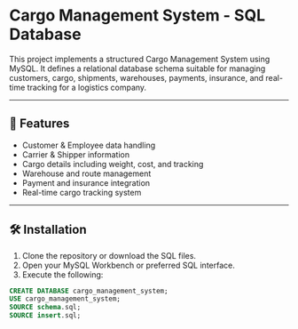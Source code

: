 # Cargo Management System - SQL Database

This project implements a structured Cargo Management System using MySQL. It defines a relational database schema suitable for managing customers, cargo, shipments, warehouses, payments, insurance, and real-time tracking for a logistics company.

---

## 📁 Features

- Customer & Employee data handling  
- Carrier & Shipper information  
- Cargo details including weight, cost, and tracking  
- Warehouse and route management  
- Payment and insurance integration  
- Real-time cargo tracking system  

---

## 🛠️ Installation

1. Clone the repository or download the SQL files.
2. Open your MySQL Workbench or preferred SQL interface.
3. Execute the following:

```sql
CREATE DATABASE cargo_management_system;
USE cargo_management_system;
SOURCE schema.sql;
SOURCE insert.sql;
